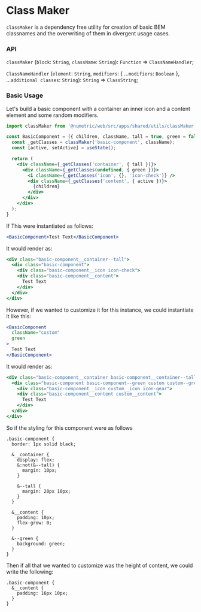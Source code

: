 # Class Maker
`classMaker` is a dependency free utility for creation of basic BEM classnames and the overwriting of them in divergent usage cases.

### API

`classMaker` (`block`: `String`, `className`: `String`): `Function` => `ClassNameHandler`;

`ClassNameHandler` (`element`: `String`, `modifiers`: { ...`modifiers`: `Boolean` }, ...`additional classes`: `String`): `String` => `ClassString`;

### Basic Usage

Let's build a basic component with a container an inner icon and a content element and some random modifiers.

```jsx
import classMaker from '@numetric/web/src/apps/shared/utils/classMaker';

const BasicComponent = ({ children, className, tall = true, green = false }) => {
  const _getClasses = classMaker('basic-component', className);
  const [active, setActive] = useState();

  return (
    <div className={_getClasses('container', { tall })}>
      <div className={_getClasses(undefined, { green })}>
        <i className={_getClasses('icon', {}, 'icon-check')} />
        <div className={_getClasses('content', { active })}>
          {children}
        </div>
      </div>
    </div>
  );
}
```

If This were instantiated as follows:
```jsx
<BasicComponent>Test Text</BasicComponent>
```

It would render as:
```jsx
<div class="basic-component__container--tall">
  <div class="basic-component">
    <div class="basic-component__icon icon-check">
    <div class="basic-component__content">
      Test Text
    </div>
  </div>
</div>
```

However, if we wanted to customize it for this instance, we could instantiate it like this:
```jsx
<BasicComponent
  className="custom"
  green
>
  Test Text
</BasicComponent>
```

It would render as:
```jsx
<div class="basic-component__container basic-component__container--tall custom__container custom__container--tall">
  <div class="basic-component basic-component--green custom custom--green">
    <div class="basic-component__icon custom__icon icon-gear">
    <div class="basic-component__content custom__content">
      Test Text
    </div>
  </div>
</div>
```

So if the styling for this component were as follows
```less
.basic-component {
  border: 1px solid black;

  &__container {
    display: flex;
    &:not(&--tall) {
      margin: 10px;
    }

    &--tall {
      margin: 20px 10px;
    }
  }

  &__content {
    padding: 10px;
    flex-grow: 0;
  }

  &--green {
    background: green;
  }
}
```

Then if all that we wanted to customize was the height of content, we could write the following:
```less
.basic-component {
  &__content {
    padding: 16px 10px;
  }
}
```
